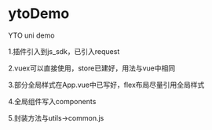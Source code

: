 # ytoDemo
YTO uni demo

1.插件引入到js_sdk，已引入request

2.vuex可以直接使用，store已建好，用法与vue中相同

3.部分全局样式在App.vue中已写好，flex布局尽量引用全局样式

4.全局组件写入components

5.封装方法与utils->common.js